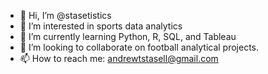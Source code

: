 - 👋 Hi, I’m @stasetistics
- 👀 I’m interested in sports data analytics
- 🌱 I’m currently learning Python, R, SQL, and Tableau
- 💞️ I’m looking to collaborate on football analytical projects.
- 📫 How to reach me: andrewtstasell@gmail.com

<!---
stasell/stasell is a ✨ special ✨ repository because its `README.md` (this file) appears on your GitHub profile.
You can click the Preview link to take a look at your changes.
--->
